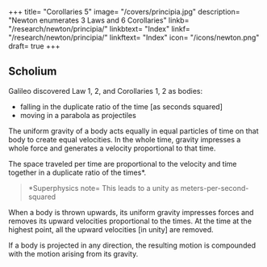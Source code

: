 +++
title= "Corollaries 5"
image= "/covers/principia.jpg"
description= "Newton enumerates 3 Laws and 6 Corollaries"
linkb= "/research/newton/principia/"
linkbtext= "Index"
linkf= "/research/newton/principia/"
linkftext= "Index"
icon= "/icons/newton.png"
draft= true
+++


## Scholium

Galileo discovered Law 1, 2, and Corollaries 1, 2 as bodies:
- falling in the duplicate ratio of the time [as seconds squared]
- moving in a parabola as projectiles

The uniform gravity of a body acts equally in equal particles of time on that body to create equal velocities. In the whole time, gravity impresses a whole force and generates a velocity proportional to that time.

The space traveled per time are proportional to the velocity and time together in a duplicate ratio of the times*. 


> *Superphysics note= This leads to a unity as meters-per-second-squared


When a body is thrown upwards, its uniform gravity impresses forces and removes its upward velocities proportional to the times. At the time at the highest point, all the upward velocities [in unity] are removed. 

If a body is projected in any direction, the resulting motion is compounded with the motion arising from its gravity. 

<!-- As if the body A by its
jection alone could describe in a given time the right line
AB, and with its motion of falling alone could describe in
motion of pio-
same time the altitude AC complete the paralello-
ABDC, and the body by that compounded motion
will at the end of the time be found in the
place D and
the curve line AED, which that body describes, will be a
parabola, to which the right line AB will be a tangent in
A and whose ordinate BD will be as the square of the line AB. On the
same Laws and Corollaries depend those things which have been demonstrated concerning the times of the vibration of pendulums, and are con firmed by the daily experiments of pendulum clocks.

By the same, together with the third Law, Sir Christ. Wren, Dr. Wallis, and Mr. Huygens, the greatest geometers of our times, did severally determine the rules 
of the congress and reflexion of hard bodies, and much about the same time communicated their discoveries to the Royal Society, exactly agreeing among themselves as to those rules. 

Dr. Wallis was more early in the publication then followed Sir Christopher Wren, and,

Sir Christopher Wren confirmed the truth of the thing before the Royal Society by the experiment of pendulums, which Mr. Mariottc soon after thought fit to explain in a treatise entirely upon 
lastly,
Mr. Huygens.

But to bring this experiment to an accurate agreement with
that subject.
the theory, we are to have a due regard as well to the resistance of the air as to the clastic force of the concurrin
bodies.

Let the spherical bodies CD B
be suspended by the parallel and
A,
equal strings AC, Bl), from the centres
About these centres, with those
C, D.
intervals, describe the semicircles
GBH,
Bring
arc
F
II
EAF,
bisected by the radii CA, DB.
the body
to any point
of the
R
A
EAF, and
(withdrawing the body
B) let it go from thence, and after one oscillation suppose it to return to
will be the retardation arising from the resistance
the point V then
Of this
let be a fourth part, situated in the middle.
of the air.

to wit, so
then will
from S
A
RV
RV
ST
RS and TV may
ST represent very
as
to A.
be equal, and
RS may
be to
ST
as 3 to
2
nearly the retardation during the descent
Restore the body B to its place= and, supjx sing the body
from the point S, the velocity thereof in the place of re
flexion A, without sensible error, will be the same as if it had descended
vacit.o from the point T.
Upon which account this velocity may be
to be let fall
m

For it is a proposition well
of the arc TA.
represented by the chord
a
of
known to geometers, that the velocity
pendulous body in the loAvest
in its descent.
Aftci
which
it
described
the
arc
has
point is as the chord ofOF NATUltAL PHILOSOPHY.
9
I
A
comes to the place s, and the body B to the
suppose the body
the body B, and find the place v, from which if the
body A, being let go, should after one oscillation return to the place r, st
may be a fourth part of rv. so placed in the middle thereof as to leave is
reflexion,
Withdraw
place k.
equal to tv, and let the chord of the arc tA represent the velocity which
the body A had in the place A immediately after reflexion. For t will be
A
should have ascended, if
the true and correct place to which the body
In the s.ime way we are to
the resistance of the air had been taken off.
correct the place
which
k
to
which the body
B
ascends, by finding the place
should have ascended in vacuo.
it
And
thus everything
I to
may
be
subjected to experiment, in the same manner as if we were really placed
These things being done, we are to take the product (if I may
in vacuo.
body A, by the chord of the arc TA (which represents its
we may have its motion in the place A immediately before
and then by the chord of the arc /A, that we may have its mo
so say) of the
velocity), that
reflexion

tion in the place
the product of the
the
immediately after reflexion. And so we are to take
body B by the chord of the arc B/, that we may have
motion of the same immediately after reflexion. And in like manner,
bodies are let go together from different places, we are to find
when two
the motion of each, as well before as after reflexion; and then we may
compare the motions between themselves, and collect the effects of the re
flexion.
Thus trying the thing with pendulums of ten feet, in unequal
as well as equal bodies, and making the bodies to concur after a descent
through large spaces, as of 8, 12, or 16 feet, I found always, without an
error of 3 inches, that
when
the bodies concurred together directly, equal
changes towards the contrary parts were produced in their motions, and,
of consequence, that the action and reaction were always equal.
As if the
A
B
at rest with 9 parts of motion, and
impinged upon the body
losing 7, proceeded after reflexion with 2, the body B was carried back
wards with those 7 parts. If the bodies concurred with contrary motions,
body
A
with twelve parts of motion, and B with six, then if A receded with J4,
receded with 8 to wit, with a deduction of 14 parts of motion on
each side.
For from the motion of A subducting twelve parts, nothing
will remain
but subducting 2 parts more, a motion will be generated of
2 parts towards the contrary way and so, from the motion of the body
B
;
;
;
B
of 6 parts, subducting 14 parts, a motion is generated of 8 parts towards
the contrary way.
But if the bodies were made both to move towards the
same way, A, the swifter, with 14 parts of motion, B, the slower, with 5,
and after reflexion A went on with 5, B likewise went on with 14 parts
9 parts being transferred from A to B. And so in other cases. By the
congress and collision of bodies, the quantity of motion, collected from the
sum of the motions directed towards the same way, or from the difference,
of those that were directed towards contrary ways, was never changed.
For the error of an inch or two in measures may be easily ascribed to tht
;THE MATHEMATICAL PRINCIPLES
92
It was not easy to let
difficulty of executing everything with accuracy.
go the two pendulums so exactly together that the bodies should impinge
one upon the other in the lowermost place
nor to mark the places s,
AB
and k
;
which the bodies ascended after congress. Nay, and some errors,
too, might have happened from the unequal density of the parts of the pen
dulous bodies themselves, and from the irregularity of the texture pro
ceeding from other causes.
y
But
to
to prevent
an objection that may perhaps be alledged against the
which this experiment was made, as if this rule did
rule, for the proof of
suppose that the bodies were either absolutely hard, or at least perfectly
elastic (whereas no such bodies are to be found in nature), 1 must add. that
the experiments
we have been
describing, by no
means depending upon
that quality of hardness, do succeed as well in soft as in hard bodies.
For
if the rule is to be tried in bodies not
perfectly hard, we are only to di
minish the reflexion in such a certain proportion as the quantity of the
By the theory of Wren and Huygens, bodies abso
hard
return
from another with the same velocity with which
one
lutely
meet.
But
this
they
may be affirmed with more certainty of bodies per
elastic force requires.
In bodies imperfectly elastic the velocity of the return is to
be diminished together with the elastic force because that force (except
when the parts of bodies are bruised by their congress, or suffer some such
fectly elastic.
;
extension as happens under the strokes of a hammer) is (as far as I can per
ceive) certain and determined, and makes the bodies to return one from
the other with a relative velocity, which is in a given ratio to that relative
This I tried in balls of wool, made up
velocity with which they met.
and
For, first, by letting go the pendulous
tightly,
strongly compressed.
bodies,
and measuring their reflexion, I determined the quantity of their
and then, according to this force, estimated the reflexions
elastic force
;
And with this computa
that ought to happen in other cases of congress.
tion other experiments made afterwards did accordingly agree the balls
;
always receding one from the other with a relative velocity, which was to
Balls of steel
the relative velocity with which they met as about 5 to 9.
returned with almost the same velocity those of cork with a velocity
some-^
but in balls of glass the proportion was as about 15 to 16.
thing less
And thus the third Law, so far as it regards percussions and reflexions, is
:
;
proved by a theory exactly agreeing with experience.
In attractions, I briefly demonstrate the thing after this manner.
Sup
an obstacle is interposed to hinder the congress of any two bodies A.
pose
B, mutually attracting one the other then if either body, as A, is more
attracted towards the other body B, than that other body B is towards the
:
body A, the obstacle will be more strongly urged by the pressure of
A than by the pressure of the body B, and therefore will not
remain in equilibrio but the stronger pressure will prevail, and will make
the system of the two bodies, together with the obstacle, to move directly
first
the body
towards the parts on which B lies arid in free spaces, to go forward in
which is absurd and
infmitiim with a motion perpetually accelerated
;
;
Law.
For, by the first Law, the system ought to per
severe in its state of rest, or of moving uniformly forward in a right line
and therefore the bodies must equally press the obstacle, and be equally
contrary to the
first
:
I made the experiment on the loadstone and
attracted one by the other.
If these, placed apart in proper vessels, are made to float by one
iron.
another in standing water, neither of them will propel the other
but,
other s pressure, and rest
will
each
sustain
attracted,
they
by being equally
at last in an equilibrium.
So the gravitation betwixt the earth and its parts is mutual. Let the
into two parts
earth FI be cut by any plane
;
EGF
EG
and EGI, and their weights one towards the other
For if by another plane
will be mutually equal.
HK, parallel to the former EG, the greater partFJ
and HKI.
EGI is cut into two parts
EGKH
whereof
oft , it is
HKI
equal to the part EFG, first cut
that
the middle part EGKH, will
evident
is
have no propension by its proper weight towards either side, but will hang
But the one extreme
as it were, and rest in an equilibrium betwixt both.
with
its whole weight bear upon and
will
HKI
press the middle part
part
towards the other extreme part
EGF
HKI
sum
:
and therefore the force with which
EGKH,
and
of the parts
tends towards the third part
EGI,
of
the
to
the
is
EGF, equal
weight
part HKI, that is, to the weight of
And therefore the weights of the two parts EGI
the third part EGF.
the
one towards the other, are equal, as I was to prove.
And in
those weights were not equal, the whole earth floating in the non-
resisting aether would give way to the greater weight, and, retiring from
and
deed
it,
EGF,
if
would be carried
off in infinitum.
And as those bodies are equipollent in the congress and reflexion, whose velocities are reciprocally as their innate forces, so in the use of mechanic
instruments those agents are equipollent, and mutually sustain each the contrary pressure of the other, whose velocities, estimated according to the determination of the forces, are reciprocally as the forces.

So those weights are of equal force to move the arms of a balance;
which during the play of the balance are reciprocally as their velocities
upw ards and downwards
;
that
is,
if
the ascent or descent
is direct,
those
weights are of equal force, which are reciprocally as the distances of the
but if
points at which they are suspended from the axis oi the balance
:
they are turned aside by the interposition of oblique planes, or other ob
stacles, and made to ascend or descend obliquely, those bodies will be
equipollent, w hich are reciprocally as the heights of their ascent and de
and that on account of the
scent taken according to the perpendicular
T
;
determination of gravity downwards.THE MATHEMATICAL PRINCIPLES
94
And
manner in the pully, or in a combination of pullies, the
hand drawing the rope directly, which is to the weight, whethel
in like
force of a
ascending directly or obliquely, as the velocity of the perpendicular ascent
of the weight to the velocity of the hand that draws the rope, will sustain
the weight.
In clocks and such like instruments, made up from a combination of
wheels, the contrary forces that promote and impede the motion of the
wheels, if they are reciprocally as the velocities of the parts of the wheel
on which they are impressed, will mutually sustain the one the other.
The force of the screw to press a body is to the force of the hand that
turns the handles by which it is moved as the circular velocity of the
handle in that part where it is impelled by the hand is to the progressive
velocity of the screw towards the pressed body.
The
wood
by which the wedge presses or drives the two parts of the
cleaves are to the force of the mallet upon the wedge as the pro-
forces
it
press of the
wedge
in the direction
of the force impressed
upon
it
by the
the velocity with which the parts of the wood yield to the
direction of lines perpendicular to the sides of the wedge.
in
the
wedge,
And the like account is to be given of all machines.
mallet
is to
The power and use of machines consist only in
we may augment the force, and the
the velocity
in all sorts of proper machines,
we have
this,
that by diminishing
from whence
contrary
the solution of this problem
move a given weight with a given power, or with a given force to over
come any other given resistance. For if machines are so contrived that the
velocities of the agent
and resistant are reciprocally
as their forces, the
with a greater disparity of ve
agent will just sustain the resistant, but
that if the disparity of velocities is so great
it.
So
will
overcome
locity
as to overcome all that resistance
which commonly
arises either
from the
attrition of contiguous bodies as they slide by one another, or from the
cohesion of continuous bodies that are to be separated, or from the weights
of bodies to be raised, the excess of the force remaining, after
all
those re
sistances are overcome, will produce an acceleration of motion proportional
But
as in the resisting body.
thereto, as well in the parts of {he machine
I was only willing to
present business.
show by those examples the great extent and certainty of the third Law ot
For if we estimate the action of the agent from its force and
motion.
to treat of
mechanics
is
not

the reaction of the impediment conjuncth
velocity conjunctly, and likewise
its
several parts, and from the forces of resistance
from the velocities of
and acceleration of those parts,
arising from the attrition, cohesion, weight,
found
all
of machines will
of
sorts
the
use
YL
the action and reaction
b
always
equal to
one another.
And
so far as the action is propagated by
the intervening instruments, and at last impressed upon tic resisting
of the action will be always contrary to
body, the ultimate determination
the determination of the reaction. -->